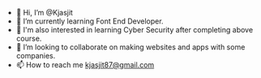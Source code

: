 - 👋 Hi, I’m @Kjasjit
- 🌱 I’m currently learning Font End Developer.
- 👀 I'm also interested in learning Cyber Security after completing above course.
- 💞️ I’m looking to collaborate on making websites and apps with some companies.
- 📫 How to reach me kjasjit87@gmail.com

<!---
Kjasjit/Kjasjit is a ✨ special ✨ repository because its `README.md` (this file) appears on your GitHub profile.
You can click the Preview link to take a look at your changes.
--->
